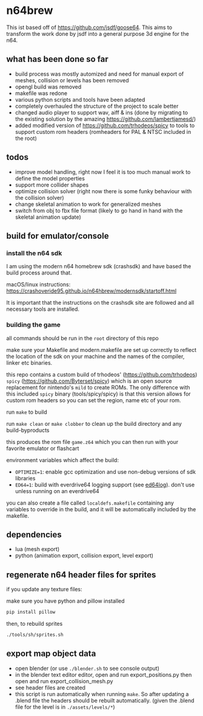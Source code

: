 # n64brew

This ist based off of https://github.com/jsdf/goose64. This aims to transform the work done by jsdf into a general purpose 3d engine for the n64.

## what has been done so far

- build process was mostly automized and need for manual export of meshes, collision or levels has been removed
- opengl build was removed
- makefile was redone
- various python scripts and tools have been adapted
- completely overhauled the structure of the project to scale better
- changed audio player to support wav, aiff & ins (done by migrating to the existing solution by the amazing https://github.com/lambertjamesd/)
- added modified version of https://github.com/trhodeos/spicy to tools to support custom rom headers (romheaders for PAL & NTSC included in the root)

## todos

- improve model handling, right now I feel it is too much manual work to define the model properties
- support more collider shapes
- optimize collision solver (right now there is some funky behaviour with the collision solver)
- change skeletal animation to work for generalized meshes
- switch from obj to fbx file format (likely to go hand in hand with the skeletal animation update)


## build for emulator/console

### install the n64 sdk

I am using the modern n64 homebrew sdk (crashsdk) and have based the build process around that.

macOS/linux instructions: https://crashoveride95.github.io/n64hbrew/modernsdk/startoff.html

It is important that the instructions on the crashsdk site are followed and all necessary tools are installed.


### building the game

all commands should be run in the `root` directory of this repo

make sure your Makefile and modern.makefile are set up correctly to reflect the location of the sdk on your machine and the names of the compiler, linker etc binaries.

this repo contains a custom build of trhodeos' (https://github.com/trhodeos) `spicy` (https://github.com/Byterset/spicy) which is an open source replacement for nintendo's `mild` to create ROMs. The only difference with this included `spicy` binary (tools/spicy/spicy) is that this version allows for custom rom headers so you can set the region, name etc of your rom.

run `make` to build 

run `make clean` or `make clobber` to clean up the build directory and any build-byproducts

this produces the rom file `game.z64` which you can then run with your favorite emulator or flashcart


environment variables which affect the build:

- `OPTIMIZE=1`: enable gcc optimization and use non-debug versions of sdk libraries
- `ED64=1`: build with everdrive64 logging support (see [ed64log](https://github.com/jsdf/ed64log)). don't use unless running on an everdrive64

you can also create a file called `localdefs.makefile` containing any variables to override in the build, and it will be automatically included by the makefile.



## dependencies
- lua (mesh export)
- python (animation export, collision export, level export)


## regenerate n64 header files for sprites
if you update any texture files:

make sure you have python and pillow installed

```bash
pip install pillow
```

then, to rebuild sprites

```bash
./tools/sh/sprites.sh 
```

## export map object data

- open blender (or use `./blender.sh` to see console output)
- in the blender text editor editor, open and run export_positions.py then open and run export_collision_mesh.py
- see header files are created
- this script is run automatically when running `make`. So after updating a .blend file the headers should be rebuilt automatically. (given the .blend file for the level is in `./assets/levels/*`)

